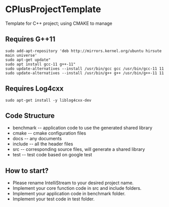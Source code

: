 # CPlusProjectTemplate
Template for C++ project; using CMAKE to manage

## Requires G++11
```shell
sudo add-apt-repository 'deb http://mirrors.kernel.org/ubuntu hirsute main universe'
sudo apt-get update"
sudo apt install gcc-11 g++-11"
sudo update-alternatives --install /usr/bin/gcc gcc /usr/bin/gcc-11 11
sudo update-alternatives --install /usr/bin/g++ g++ /usr/bin/g++-11 11
```

## Requires Log4cxx
```shell
sudo apt-get install -y liblog4cxx-dev
```

## Code Structure
- benchmark -- application code to use the generated shared library
- cmake -- cmake configuration files
- docs -- any documents
- include -- all the header files
- src -- corresponding source files, will generate a shared library
- test -- test code based on google test

## How to start?
- Please rename IntelliStream to your desired project name.
- Implement your core function code in src and include folders.
- Implement your application code in benchmark folder.
- Implement your test code in test folder.
